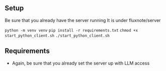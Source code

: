 ## Setup
Be sure that you already have the server running
It is under fluxnote/server

`python -m venv venv`
`pip install -r requirements.txt`
`chmod +x start_python_client.sh`
`./start_python_client.sh`

## Requirements
- Again, be sure that you already set the server up with LLM access